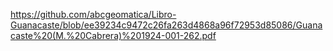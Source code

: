 https://github.com/abcgeomatica/Libro-Guanacaste/blob/ee39234c9472c26fa263d4868a96f72953d85086/Guanacaste%20(M.%20Cabrera)%201924-001-262.pdf
